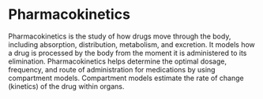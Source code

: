 Pharmacokinetics 
=========================

Pharmacokinetics is the study of how drugs move through the body, including absorption, distribution, metabolism, and excretion. It models how a drug is processed by the body from the moment it is administered to its elimination. Pharmacokinetics helps determine the optimal dosage, frequency, and route of administration for medications by using compartment models. Compartment models estimate the rate of change (kinetics) of the drug within organs.
